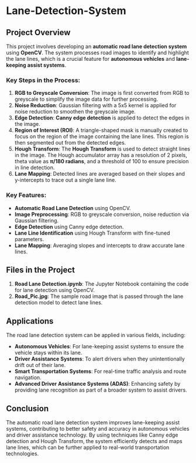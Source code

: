 # Lane-Detection-System


## Project Overview

This project involves developing an **automatic road lane detection system** using **OpenCV**. The system processes road images to identify and highlight the lane lines, which is a crucial feature for **autonomous vehicles** and **lane-keeping assist systems**.

### Key Steps in the Process:
1. **RGB to Greyscale Conversion**: The image is first converted from RGB to greyscale to simplify the image data for further processing.
2. **Noise Reduction**: Gaussian filtering with a 5x5 kernel is applied for noise reduction to smoothen the greyscale image.
3. **Edge Detection**: **Canny edge detection** is applied to detect the edges in the image.
4. **Region of Interest (ROI)**: A triangle-shaped mask is manually created to focus on the region of the image containing the lane lines. This region is then segmented out from the detected edges.
5. **Hough Transform**: The **Hough Transform** is used to detect straight lines in the image. The Hough accumulator array has a resolution of 2 pixels, theta value as **π/180 radians**, and a threshold of 100 to ensure precision in line detection.
6. **Lane Mapping**: Detected lines are averaged based on their slopes and y-intercepts to trace out a single lane line.

### Key Features:
- **Automatic Road Lane Detection** using OpenCV.
- **Image Preprocessing**: RGB to greyscale conversion, noise reduction via Gaussian filtering.
- **Edge Detection** using Canny edge detection.
- **Lane Line Identification** using Hough Transform with fine-tuned parameters.
- **Lane Mapping**: Averaging slopes and intercepts to draw accurate lane lines.

## Files in the Project

1. **Road Lane Detection.ipynb**: The Jupyter Notebook containing the code for lane detection using OpenCV.
2. **Road_Pic.jpg**: The sample road image that is passed through the lane detection model to detect lane lines.

## Applications

The road lane detection system can be applied in various fields, including:
- **Autonomous Vehicles**: For lane-keeping assist systems to ensure the vehicle stays within its lane.
- **Driver Assistance Systems**: To alert drivers when they unintentionally drift out of their lane.
- **Smart Transportation Systems**: For real-time traffic analysis and route navigation.
- **Advanced Driver Assistance Systems (ADAS)**: Enhancing safety by providing lane recognition as part of a broader system to assist drivers.

## Conclusion

The automatic road lane detection system improves lane-keeping assist systems, contributing to better safety and accuracy in autonomous vehicles and driver assistance technology. By using techniques like Canny edge detection and Hough Transform, the system efficiently detects and maps lane lines, which can be further applied to real-world transportation technologies.
